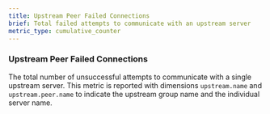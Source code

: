 ```yaml
---
title: Upstream Peer Failed Connections
brief: Total failed attempts to communicate with an upstream server
metric_type: cumulative_counter
---
```

### Upstream Peer Failed Connections
The total number of unsuccessful attempts to communicate with a single upstream server. This metric is reported with
dimensions `upstream.name` and `upstream.peer.name` to indicate the upstream group name and the individual server name.
